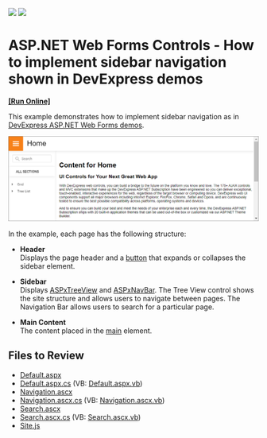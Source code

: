 <!-- default badges list -->
[![](https://img.shields.io/badge/Open_in_DevExpress_Support_Center-FF7200?style=flat-square&logo=DevExpress&logoColor=white)](https://supportcenter.devexpress.com/ticket/details/T598380)
[![](https://img.shields.io/badge/📖_How_to_use_DevExpress_Examples-e9f6fc?style=flat-square)](https://docs.devexpress.com/GeneralInformation/403183)
<!-- default badges end -->
# ASP.NET Web Forms Controls - How to implement sidebar navigation shown in DevExpress demos
<!-- run online -->
**[[Run Online]](https://codecentral.devexpress.com/t598380/)**
<!-- run online end -->
This example demonstrates how to implement sidebar navigation as in [DevExpress ASP.NET Web Forms demos](https://demos.devexpress.com/ASP/).

![Implement Sidebar Navigation](image.png)

In the example, each page has the following structure:

* **Header**  
Displays the page header and a [button](https://docs.devexpress.com/AspNet/11620/components/data-editors/button) that expands or collapses the sidebar element.

* **Sidebar**  
Displays [ASPxTreeView](https://docs.devexpress.com/AspNet/8558/components/site-navigation-and-layout/treeview) and [ASPxNavBar](https://docs.devexpress.com/AspNet/8285/components/site-navigation-and-layout/navigation-bar). The Tree View control shows the site structure and allows users to navigate between pages. The Navigation Bar allows users to search for a particular page.

* **Main Content**  
The content placed in the [main](https://www.w3schools.com/tags/tag_main.asp) element.

## Files to Review

* [Default.aspx](./CS/AdaptiveSlideNavigation/Default.aspx)
* [Default.aspx.cs](./CS/AdaptiveSlideNavigation/Default.aspx.cs) (VB: [Default.aspx.vb](./VB/AdaptiveSlideNavigation/Default.aspx.vb))
* [Navigation.ascx](./CS/AdaptiveSlideNavigation/UserControls/Navigation.ascx) 
* [Navigation.ascx.cs](./CS/AdaptiveSlideNavigation/UserControls/Navigation.ascx.cs) (VB: [Navigation.ascx.vb](./VB/AdaptiveSlideNavigation/UserControls/Navigation.ascx.vb))
* [Search.ascx](./CS/AdaptiveSlideNavigation/UserControls/Search.ascx)
* [Search.ascx.cs](./CS/AdaptiveSlideNavigation/UserControls/Search.ascx.cs) (VB: [Search.ascx.vb](./VB/AdaptiveSlideNavigation/UserControls/Search.ascx.vb))
* [Site.js](./CS/AdaptiveSlideNavigation/Content/Site.js)

